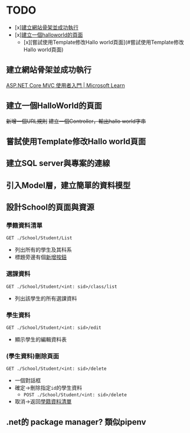 # TODO

- [x][建立網站骨架並成功執行](#建立網站骨架並成功執行)
- [x][建立一個halloworld的頁面](#建立一個halloworld的頁面)
  - [x][嘗試使用Template修改Hallo world頁面](#嘗試使用Template修改Hallo world頁面)

## 建立網站骨架並成功執行

[ASP.NET Core MVC 使用者入門 | Microsoft Learn](https://learn.microsoft.com/zh-tw/aspnet/core/tutorials/first-mvc-app/start-mvc?view=aspnetcore-6.0&tabs=visual-studio)

## 建立一個HalloWorld的頁面

~~新增一個URL規則~~
~~建立一個Controller，輸出hallo world字串~~

## 嘗試使用Template修改Hallo world頁面

## 建立SQL server與專案的連線

## 引入Model層，建立簡單的資料模型

## 設計School的頁面與資源

### 學籍資料清單

`GET ./School/Student/List`

- 列出所有的學生及其科系
- 標題旁邊有個[新增按鈕](#學生資料)

### 選課資料

`GET ./School/Student/<int: sid>/class/list`

- 列出該學生的所有選課資料

### 學生資料

`GET ./School/Student/<int: sid>/edit`

- 顯示學生的編輯資料表

### (學生資料)刪除頁面

`GET ./School/Student/<int: sid>/delete`

- 一個對話框
- 確定->刪除指定`id`的學生資料
  - `POST ./School/Student/<int: sid>/delete`
- 取消->返回[學籍資料清單](#學籍資料清單)

## .net的 package manager? 類似pipenv